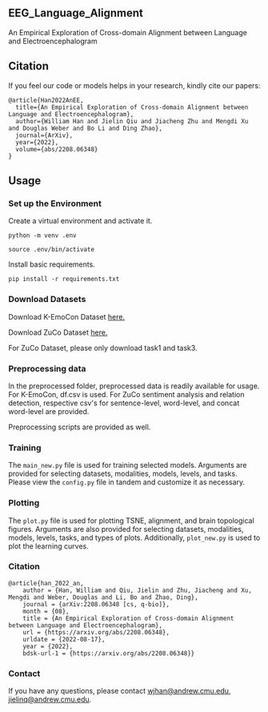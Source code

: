 ## EEG_Language_Alignment

An Empirical Exploration of Cross-domain Alignment between Language and Electroencephalogram

## Citation

If you feel our code or models helps in your research, kindly cite our papers:

```
@article{Han2022AnEE,
  title={An Empirical Exploration of Cross-domain Alignment between Language and Electroencephalogram},
  author={William Han and Jielin Qiu and Jiacheng Zhu and Mengdi Xu and Douglas Weber and Bo Li and Ding Zhao},
  journal={ArXiv},
  year={2022},
  volume={abs/2208.06348}
}
```

## Usage

### Set up the Environment

Create a virtual environment and activate it. 

```
python -m venv .env

source .env/bin/activate
```

Install basic requirements.

```
pip install -r requirements.txt
```

### Download Datasets

Download K-EmoCon Dataset [here.](https://zenodo.org/record/3931963)

Download ZuCo Dataset [here.](https://osf.io/q3zws/)

For ZuCo Dataset, please only download task1 and task3.

### Preprocessing data

In the preprocessed folder, preprocessed data is readily available for usage. 
For K-EmoCon, df.csv is used. For ZuCo sentiment analysis and relation detection, respective csv's for sentence-level, word-level, and concat word-level are provided. 

Preprocessing scripts are provided as well. 

### Training 

The `main_new.py` file is used for training selected models. Arguments are provided for selecting datasets, modalities, models, levels, and tasks. 
Please view the `config.py` file in tandem and customize it as necessary. 


### Plotting

The `plot.py` file is used for plotting TSNE, alignment, and brain topological figures. Arguments are also provided for selecting datasets, modalities, models, levels, tasks, and types of plots. Additionally, `plot_new.py` is used to plot the learning curves. 


### Citation

```
@article{han_2022_an,
	author = {Han, William and Qiu, Jielin and Zhu, Jiacheng and Xu, Mengdi and Weber, Douglas and Li, Bo and Zhao, Ding},
	journal = {arXiv:2208.06348 [cs, q-bio]},
	month = {08},
	title = {An Empirical Exploration of Cross-domain Alignment between Language and Electroencephalogram},
	url = {https://arxiv.org/abs/2208.06348},
	urldate = {2022-08-17},
	year = {2022},
	bdsk-url-1 = {https://arxiv.org/abs/2208.06348}}
```

### Contact

If you have any questions, please contact wjhan@andrew.cmu.edu, jielinq@andrew.cmu.edu.
